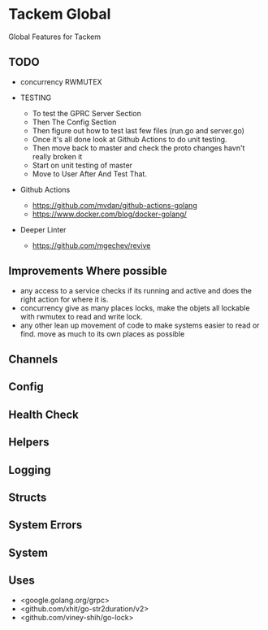 # Tackem Global
Global Features for Tackem
## TODO
- concurrency RWMUTEX
- TESTING
  - To test the GPRC Server Section
  - Then The Config Section
  - Then figure out how to test last few files (run.go and server.go)
  - Once it's all done look at Github Actions to do unit testing.
  - Then move back to master and check the proto changes havn't really broken it
  - Start on unit testing of master
  - Move to User After And Test That.

- Github Actions
  - <https://github.com/mvdan/github-actions-golang>
  - <https://www.docker.com/blog/docker-golang/>
- Deeper Linter
  - <https://github.com/mgechev/revive>
## Improvements Where possible
  - any access to a service checks if its running and active and does the right action for where it is.
  - concurrency give as many places locks, make the objets all lockable with rwmutex to read and write lock.
  - any other lean up movement of code to make systems easier to read or find. move as much to its own places as possible

## Channels

## Config

## Health Check

## Helpers

## Logging

## Structs

## System Errors

## System

## Uses
- <google.golang.org/grpc>
- <github.com/xhit/go-str2duration/v2>
- <github.com/viney-shih/go-lock>
